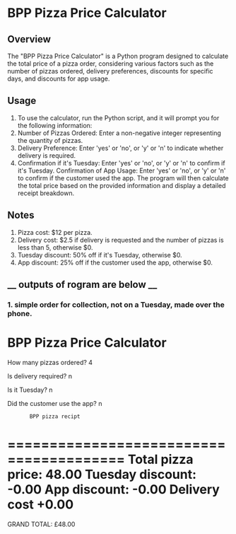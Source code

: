 # __BPP Pizza Price Calculator__



## __Overview__

The "BPP Pizza Price Calculator" is a Python program designed to calculate the total price of a pizza order, considering various factors such as the number of pizzas ordered, delivery preferences, discounts for specific days, and discounts for app usage.


## __Usage__
1. To use the calculator, run the Python script, and it will prompt you for the following information:
2. Number of Pizzas Ordered: Enter a non-negative integer representing the quantity of pizzas.
3. Delivery Preference: Enter 'yes' or 'no', or 'y' or 'n' to indicate whether delivery is required.
4. Confirmation if it's Tuesday: Enter 'yes' or 'no', or 'y' or 'n' to confirm if it's Tuesday.
Confirmation of App Usage: Enter 'yes' or 'no', or 'y' or 'n' to confirm if the customer used the app.
The program will then calculate the total price based on the provided information and display a detailed receipt breakdown.

## __Notes__
1. Pizza cost: $12 per pizza.
2. Delivery cost: $2.5 if delivery is requested and the number of pizzas is less than 5, otherwise $0.
3. Tuesday discount: 50% off if it's Tuesday, otherwise $0.
4. App discount: 25% off if the customer used the app, otherwise $0.

## __ outputs of rogram are below __

### 1.  simple order for collection, not on a Tuesday, made over the phone.

BPP Pizza Price Calculator
=========================

 How many pizzas ordered? 4

Is delivery required? n

Is it Tuesday? n

Did the customer use the app? n



           BPP pizza recipt
========================================
Total pizza price:        48.00
Tuesday discount:         -0.00
App discount:             -0.00
Delivery cost             +0.00
========================================
GRAND TOTAL:             £48.00


